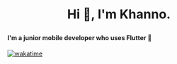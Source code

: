 # <p align="center">Hi :wave:, I'm Khanno.</align>

#### I'm a junior mobile developer who uses Flutter :iphone:

[![wakatime](https://wakatime.com/badge/user/f01d8fd3-b9a3-45ba-a58c-21d0b340ba36.svg)](https://wakatime.com/@f01d8fd3-b9a3-45ba-a58c-21d0b340ba36)

